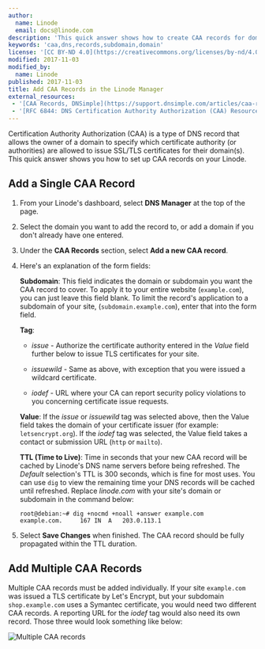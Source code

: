 ```yaml
---
author:
  name: Linode
  email: docs@linode.com
description: 'This quick answer shows how to create CAA records for domains and subdomains.'
keywords: 'caa,dns,records,subdomain,domain'
license: '[CC BY-ND 4.0](https://creativecommons.org/licenses/by-nd/4.0)'
modified: 2017-11-03
modified_by:
  name: Linode
published: 2017-11-03
title: Add CAA Records in the Linode Manager
external_resources:
 - '[CAA Records, DNSimple](https://support.dnsimple.com/articles/caa-record/)'
 - '[RFC 6844: DNS Certification Authority Authorization (CAA) Resource Record](https://tools.ietf.org/html/rfc6844)'
---
```


Certification Authority Authorization (CAA) is a type of DNS record that allows the owner of a domain to specify which certificate authority (or authorities) are allowed to issue SSL/TLS certificates for their domain(s). This quick answer shows you how to set up CAA records on your Linode.


## Add a Single CAA Record

1.  From your Linode's dashboard, select **DNS Manager** at the top of the page.

2.  Select the domain you want to add the record to, or add a domain if you don't already have one entered.

3.  Under the **CAA Records** section, select **Add a new CAA record**.

4.  Here's an explanation of the form fields:

    **Subdomain**: This field indicates the domain or subdomain you want the CAA record to cover. To apply it to your entire website (`example.com`), you can just leave this field blank. To limit the record's application to a subdomain of your site, (`subdomain.example.com`), enter that into the form field.

    **Tag**:

     -  *issue* - Authorize the certificate authority entered in the *Value* field further below to issue TLS certificates for your site.

     -  *issuewild* - Same as above, with exception that you were issued a wildcard certificate.

     -  *iodef* - URL where your CA can report security policy violations to you concerning certificate issue requests.

    **Value**: If the *issue* or *issuewild* tag was selected above, then the Value field takes the domain of your certificate issuer (for example: `letsencrypt.org`). If the *iodef* tag was selected, the Value field takes a contact or submission URL (`http` or `mailto`).

    **TTL (Time to Live)**: Time in seconds that your new CAA record will be cached by Linode's DNS name servers before being refreshed. The *Default* selection's TTL is 300 seconds, which is fine for most uses. You can use `dig` to view the remaining time your DNS records will be cached until refreshed. Replace *linode.com* with your site's domain or subdomain in the command below:

        root@debian:~# dig +nocmd +noall +answer example.com
        example.com.     167 IN  A   203.0.113.1

5.  Select **Save Changes** when finished. The CAA record should be fully propagated within the TTL duration.


## Add Multiple CAA Records

Multiple CAA records must be added individually. If your site `example.com` was issued a TLS certificate by Let's Encrypt, but your subdomain `shop.example.com` uses a Symantec certificate, you would need two different CAA records. A reporting URL for the *iodef* tag would also need its own record. Those three would look something like below:

![Multiple CAA records](/content/assets/multiple-caa-records.png)